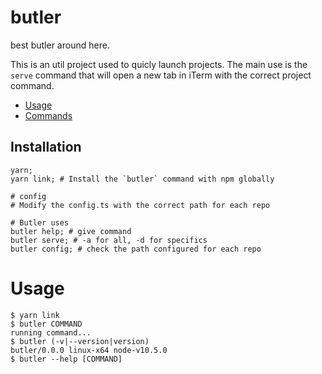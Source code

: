 butler
======

best butler around here.

This is an util project used to quicly launch projects. 
The main use is the `serve` command that will open a new tab in iTerm with the 
correct project command.

<!-- toc -->
* [Usage](#usage)
* [Commands](#commands)
<!-- tocstop -->

## Installation

```
yarn;
yarn link; # Install the `butler` command with npm globally

# config
# Modify the config.ts with the correct path for each repo

# Butler uses
butler help; # give command
butler serve; # -a for all, -d for specifics
butler config; # check the path configured for each repo
```

# Usage
<!-- usage -->
```sh-session
$ yarn link
$ butler COMMAND
running command...
$ butler (-v|--version|version)
butler/0.0.0 linux-x64 node-v10.5.0
$ butler --help [COMMAND]
```
